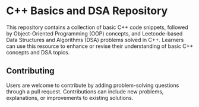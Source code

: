 # C++ Basics and DSA Repository
This repository contains a collection of basic C++ code snippets, followed by Object-Oriented Programming (OOP) concepts, and Leetcode-based Data Structures and Algorithms (DSA) problems solved in C++. Learners can use this resource to enhance or revise their understanding of basic C++ concepts and DSA topics.

## Contributing
Users are welcome to contribute by adding problem-solving questions through a pull request. Contributions can include new problems, explanations, or improvements to existing solutions.

